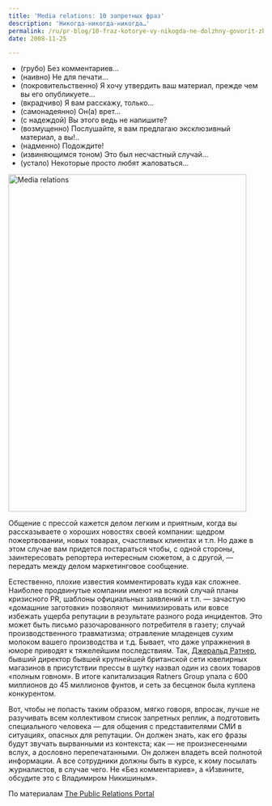 ```yaml
---
title: 'Media relations: 10 запретных фраз'
description: 'Никогда-никогда-никогда…'
permalink: /ru/pr-blog/10-fraz-kotorye-vy-nikogda-ne-dolzhny-govorit-zhurnalistu
date: 2008-11-25

---
```


<ul>
<li>(грубо) Без комментариев…</li>
<li>(наивно) Не для печати…</li>
<li>(покровительственно) Я хочу утвердить ваш материал, прежде чем вы его опубликуете…</li>
<li>(вкрадчиво) Я вам расскажу, только…</li>
<li>(самонадеянно) Он(а) врет…</li>
<li>(с надеждой) Вы этого ведь не напишите?</li>
<li>(возмущенно) Послушайте, я вам предлагаю эксклюзивный материал, а вы!..</li>
<li>(надменно) Подождите!</li>
<li>(извиняющимся тоном) Это был несчастный случай…</li>
<li>(устало) Некоторые просто любят жаловаться…</li></ul>
<p><img src="{{ site.assets }}/img/blog/08-11/25-01.jpg" alt="Media relations" width="470" height="667" longdesc="https://www.flickr.com/photos/hyku/542630911/"></p>
<p>Общение с прессой кажется делом легким и приятным, когда вы рассказываете о хороших новостях своей компании: щедром пожертвовании, новых товарах, счастливых клиентах и т.п. Но даже в этом случае вам придется постараться чтобы, с одной стороны, заинтересовать репортера интересным сюжетом, а с другой, — передать между делом маркетинговое сообщение.</p>
<p>Естественно, плохие известия комментировать куда как сложнее. Наиболее продвинутые компании имеют на всякий случай планы кризисного PR, шаблоны официальных заявлений и т.п. — зачастую «домашние заготовки» позволяют  минимизировать или вовсе избежать ущерба репутации в результате разного рода инцидентов. Это может быть письмо разочарованного потребителя в газету; случай производственного травматизма; отравление младенцев сухим молоком вашего производства и т.д. Бывает, что даже упражнения в юморе приводят к тяжелейшим последствиям. Так, <a href="https://en.wikipedia.org/wiki/Doing_a_Ratner#The_speech" target="_blank" rel="noopener noreferrer">Джеральд Ратнер</a>, бывший директор бывшей крупнейшей британской сети ювелирных магазинов в присутствии прессы в шутку назвал один из своих товаров «полным говном». В итоге капитализация Ratners Group упала с 600 миллионов до 45 миллионов фунтов, и сеть за бесценок была куплена конкурентом.</p>
<p>Вот, чтобы не попасть таким образом, мягко говоря, впросак, лучше не разучивать всем коллективом список запретных реплик, а подготовить специального человека — для общения с представителями СМИ в ситуациях, опасных для репутации. Он должен знать, как его фразы будут звучать вырванными из контекста; как — не произнесенными вслух, а дословно перепечатанными. Он должен владеть всей полнотой информации. А все сотрудники должны быть в курсе, к кому посылать журналистов, в случае чего. Не «Без комментариев», а «Извините, обсудите это с Владимиром Никишиным».</p>
<p>По материалам <a href="https://www.public-relations-portal.com/pr/?page_id=14" target="_blank" rel="noopener noreferrer">The Public Relations Portal</a></p>


